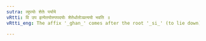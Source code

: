 ```yaml
---
sutra: व्युपयोः शेतेः पर्याये
vRtti: वि उप इत्येतयोरुपपदयोः शेतेर्धातोञ्प्रत्ययो भवति ॥
vRtti_eng: The affix '_ghan_' comes after the root '_si_' (to lie down) when the prepositions '_vi_' and '_upa_' are in composition with it, and when the sense of the word so formed is that of 'regular succession'.

---
```

